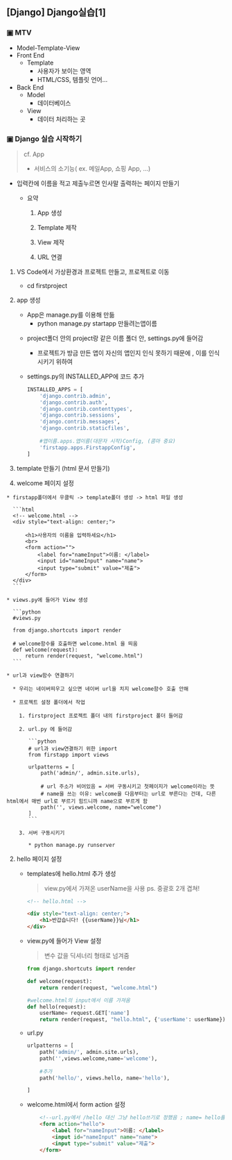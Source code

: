 ## [Django] Django실습[1]



### ▣ MTV

- Model-Template-View
- Front End
  - Template
    - 사용자가 보이는 영역
    - HTML/CSS, 템플릿 언어...
- Back End
  - Model
    - 데이터베이스
  - View
    - 데이터 처리하는 곳



### ▣ Django 실습 시작하기

> cf. App
>
> - 서비스의 소기능( ex. 메일App, 쇼핑 App, ...)



* 입력칸에 이름을 적고 제출누르면 인사말 출력하는 페이지 만들기

  * 요약

    1. App 생성

    2. Template 제작

    3. View 제작

    4. URL 연결

       

1. VS Code에서 가상환경과 프로젝트 만들고, 프로젝트로 이동

   - cd firstproject

2. app 생성

   * App은 manage.py를 이용해 만듦
     * python manage.py startapp 만들려는앱이름

   - project폴더 안의 project랑 같은 이름 폴더 안, settings.py에 들어감

     - 프로젝트가 방금 만든 앱이 자신의 앱인지 인식 못하기 때문에 , 이를 인식시키기 위하여

   - settings.py의 INSTALLED_APP에 코드 추가

     ```python
     INSTALLED_APPS = [
         'django.contrib.admin',
         'django.contrib.auth',
         'django.contrib.contenttypes',
         'django.contrib.sessions',
         'django.contrib.messages',
         'django.contrib.staticfiles',
         
         #앱이름.apps.앱이름(대문자 시작)Config, (콤마 중요) 
         'firstapp.apps.FirstappConfig',
     ]
     
     ```

3. template 만들기 (html 문서 만들기)

  1. welcome 페이지 설정

    * firstapp폴더에서 우클릭 -> template폴더 생성 -> html 파일 생성	

      ```html
      <!-- welcome.html -->
      <div style="text-align: center;">
      
          <h1>사용자의 이름을 입력하세요</h1>
          <br>
          <form action="">
              <label for="nameInput">이름: </label>
              <input id="nameInput" name="name">
              <input type="submit" value="제출">
          </form>
      </div>
      ```

    * views.py에 들어가 View 생성

      ```python
      #views.py
      
      from django.shortcuts import render
      
      # welcome함수를 호출하면 welcome.html 을 띄움
      def welcome(request):
          return render(request, "welcome.html")
      ```

    * url과 view함수 연결하기

      * 우리는 네이버띄우고 싶으면 네이버 url을 치지 welcome함수 호출 안해

      * 프로젝트 설정 폴더에서 작업

        1. firstproject 프로젝트 폴더 내의 firstproject 폴더 들어감

        2. url.py 에 들어감

           ```python
           # url과 view연결하기 위한 import
           from firstapp import views
           
           urlpatterns = [
               path('admin/', admin.site.urls),
           
               # url 주소가 비어있음 = 서버 구동시키고 첫페이지가 welcome이라는 뜻
               # name을 쓰는 이유: welcome을 다음부터는 url로 부른다는 건데, 다른 html에서 매번 url로 부르기 힘드니까 name으로 부르게 함
               path('', views.welcome, name="welcome")
           ]
           ```

        3. 서버 구동시키기

           * python manage.py runserver
             

  2. hello 페이지 설정

     * templates에 hello.html 추가 생성

       > view.py에서 가져온 userName을 사용 
       > ps. 중괄호 2개 겹쳐!

       ```html
       <!-- hello.html -->
       
       <div style="text-align: center;">
           <h1>반갑습니다! {{userName}}님</h1>
       </div>
       ```

     * view.py에 들어가 View 설정

       > 변수 값을 딕셔너리 형태로 넘겨줌

       ```python
       from django.shortcuts import render
       
       def welcome(request):
           return render(request, "welcome.html")
       
       #welcome.html의 input에서 이름 가져옴
       def hello(request):
           userName= request.GET['name']
           return render(request, "hello.html", {'userName': userName})
       
       ```

     * url.py

       ```python
       urlpatterns = [
           path('admin/', admin.site.urls),
           path('',views.welcome,name='welcome'),
           
           #추가
           path('hello/', views.hello, name='hello'),
       
       ]
       ```

     * welcome.html에서 form action 설정

       ```html
           <!--url.py에서 /hello 대신 그냥 hello쓰기로 정했음 ; name= hello를 통해-->
           <form action="hello">
               <label for="nameInput">이름: </label>
               <input id="nameInput" name="name">
               <input type="submit" value="제출">
           </form>
       ```

       